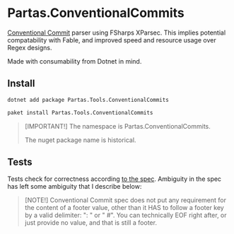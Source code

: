 # Partas.ConventionalCommits

[Conventional Commit] parser using FSharps XParsec. This implies potential compatability with Fable, and improved speed and resource usage over Regex designs.

Made with consumability from Dotnet in mind.

## Install

```bash
dotnet add package Partas.Tools.ConventionalCommits
```

```bash
paket install Partas.Tools.ConventionalCommits
```

> [IMPORTANT!]
> The namespace is Partas.ConventionalCommits.
> 
> The nuget package name is historical.

## Tests

Tests check for correctness according [to the spec][Conventional Commit]. Ambiguity in the spec has left some ambiguity that I describe below:

> [NOTE!]
> Conventional Commit spec does not put any requirement for the content of a footer value, other than it HAS to follow a footer key by a valid delimiter: ": "  or " #". You can technically EOF right after, or just provide no value, and that is still a footer.

[Conventional Commit]: https://www.conventionalcommits.org/en/v1.0.0/#specification
